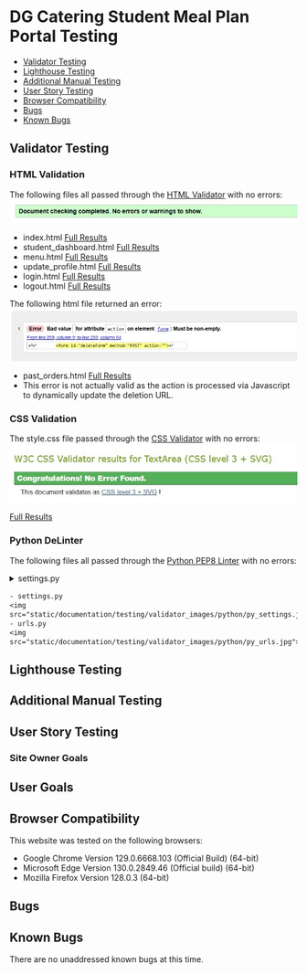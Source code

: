 # DG Catering Student Meal Plan Portal Testing

* [Validator Testing](#validator-testing)
* [Lighthouse Testing](#lighthouse-testing)
* [Additional Manual Testing](#additional-manual-testing)
* [User Story Testing](#user-story-testing)
* [Browser Compatibility](#browser-compatibility)
* [Bugs](#bugs)
* [Known Bugs](#known-bugs)

## Validator Testing

### HTML Validation
The following files all passed through the [HTML Validator](https://validator.w3.org/nu/#textarea) with no errors:
<img src="static/documentation/testing/validator_images/html_validator.jpg">
- index.html [Full Results](static/documentation/testing/validator_results/html_home.pdf)
- student_dashboard.html [Full Results](static/documentation/testing/validator_results/html_student_dashboard.pdf)
- menu.html [Full Results](static/documentation/testing/validator_results/html_menu.pdf)
- update_profile.html [Full Results](static/documentation/testing/validator_results/html_update_profile.pdf)
- login.html [Full Results](static/documentation/testing/validator_results/html_login.pdf)
- logout.html [Full Results](static/documentation/testing/validator_results/html_logout.pdf)

The following html file returned an error:
<img src="static/documentation/testing/validator_images/html_error_past_orders.jpg">
- past_orders.html [Full Results](static/documentation/testing/validator_results/html_past_orders.pdf)
- This error is not actually valid as the action is processed via Javascript to dynamically update the deletion URL. 

### CSS Validation
The style.css file passed through the [CSS Validator](https://jigsaw.w3.org/css-validator/#validate_by_input) with no errors:
<img src="static/documentation/testing/validator_images/css_validator2.jpg">

[Full Results](static/documentation/testing/validator_results/css_validator.pdf)

### Python DeLinter
The following files all passed through the [Python PEP8 Linter](https://pep8ci.herokuapp.com/) with no errors:
    <details><summary>settings.py</summary>
    <img src="static/documentation/testing/validator_images/python/py_settings.jpg"> 
    </details>


    - settings.py 
    <img src="static/documentation/testing/validator_images/python/py_settings.jpg">
    - urls.py
    <img src="static/documentation/testing/validator_images/python/py_urls.jpg">




## Lighthouse Testing



## Additional Manual Testing



## User Story Testing

### Site Owner Goals
  
## User Goals

## Browser Compatibility
This website was tested on the following browsers:
- Google Chrome Version 129.0.6668.103 (Official Build) (64-bit)
- Microsoft Edge Version 130.0.2849.46 (Official build) (64-bit)
- Mozilla Firefox Version 128.0.3 (64-bit)

## Bugs


## Known Bugs
There are no unaddressed known bugs at this time. 
  


